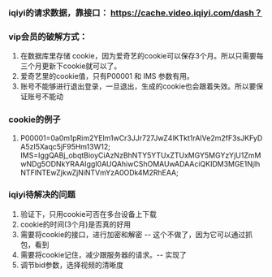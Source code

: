 ### iqiyi的请求数据，靠接口： https://cache.video.iqiyi.com/dash？

### vip会员的破解方式：
1. 在数据库里存储 cookie，因为爱奇艺的cookie可以保存3个月。所以只需要每三个月更新下cookie就可以了。
2. 爱奇艺里的cookie值，只有P00001 和 IMS 参数有用。
3. 账号不能够进行退出登录，一旦退出，生成的cookie也会跟着失效。所以要保证账号不能动


### cookie的例子
1. P00001=0a0m1pRim2YElm1wCr3JJr727JwZ4lKTkt1rAIVe2m2fF3sJKFyDA5zI5Xaqc5jF95Hm13W12; IMS=IggQABj_obqtBioyCiAzNzBhNTY5YTUxZTUxMGY5MGYzYjU1ZmMwNDg5ODNkYRAAIggI0AUQAhiwCShOMAUwADAAciQKIDM3MGE1NjlhNTFlNTEwZjkwZjNiNTVmYzA0ODk4M2RhEAA;


### iqiyi待解决的问题
1. 验证下，只用cookie可否在多台设备上下载
2. cookie的时间(3个月)是否真的好用
3. 需要将cookie的接口，进行加密和解密  -- 这个不做了，因为它可以通过抓包，看到
4. 需要将cookie记住，减少跟服务器的请求。-- 实现了
5. 调节bid参数，选择视频的清晰度